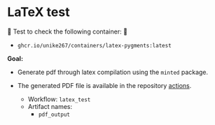 # LaTeX test

🚚 Test to check the following container: 🚚

- `ghcr.io/unike267/containers/latex-pygments:latest` 

**Goal:**

- Generate pdf through latex compilation using the `minted` package.

- The generated PDF file is available in the repository [actions](https://github.com/Unike267/Containers/actions).
    - Workflow: `latex_test` 
    - Artifact names:
        - `pdf_output` 
